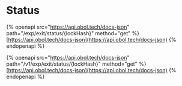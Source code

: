 # Status

{% openapi src="https://api.obol.tech/docs-json" path="/exp/exit/status/{lockHash}" method="get" %}
[https://api.obol.tech/docs-json](https://api.obol.tech/docs-json)
{% endopenapi %}

{% openapi src="https://api.obol.tech/docs-json" path="/v1/exp/exit/status/{lockHash}" method="get" %}
[https://api.obol.tech/docs-json](https://api.obol.tech/docs-json)
{% endopenapi %}
